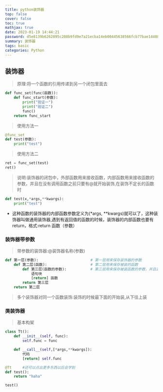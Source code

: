 ```yaml
---
title: python装饰器
top: false
cover: false
toc: true
mathjax: true
date: 2023-01-19 14:44:21
password: d5e8139b6262895c208b9fd9e7a21ecba14eb00445638566fcb77bae14408691
summary: 装饰器
tags: basic
categories: Python
---
```

## 装饰器
 > 原理:将一个函数的引用传递到另一个闭包里面去

```python
def func_set(func(函数)):
    def func_start(参数):
        print("验证一")
        print("验证二")
        func()
    return func_start
```

> 使用方法一

```python
@func_set
def test(参数):
    print("test")
```

 > 使用方法二
 
 ```python
ret = func_set(test)
ret()
```

> 说明:装饰器的闭包中，外部函数用来接收函数，内部函数用来接收函数的参数，并且在没有调用函数之前只要有@就开始装饰,在装饰不定长的函数时

```python
def test(x,*args,**kwargs):
    print("test")
```
 
- 这种函数的装饰器的内部函数参数定义为(*args, **kwargs)就可以了，这种装饰器叫做通用装饰器,遇到有返回值的函数的时候，装饰器的内部函数也要有return，格式:return 函数（参数）



### 装饰器带参数
> 带参数的装饰器:@装饰器名称(参数)

```python
def 第一层(参数):                        # 第一层用来保存装饰器的参数
    def 第二层(函数):                    # 第二层用来保存被装的函数
        def 第三层(函数的参数):           # 第三层用来保存被装函数的参数，并且进行装饰函数，并且使用第一层保存的装饰器参数
            语句块
            [return] 函数
        return 第三层
    return 第二层
  ```

> 多个装饰器对同一个函数装饰:装饰的时候最下面的开始装,从下往上装


### 类装饰器
> 基本构架

```python
class Tt():
    def __init__(self, func):
        self.func = func

    def __call__(self,[*args,**kwargs]):
        代码
        [return] self.func

@Tt     #还可以点出更多东西以后会学到
def test():
    return "haha"

test()
```